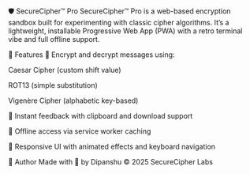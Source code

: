 🛡️ SecureCipher™ Pro
SecureCipher™ Pro is a web-based encryption sandbox built for experimenting with classic cipher algorithms. It’s a lightweight, installable Progressive Web App (PWA) with a retro terminal vibe and full offline support.

📌 Features
🔐 Encrypt and decrypt messages using:

Caesar Cipher (custom shift value)

ROT13 (simple substitution)

Vigenère Cipher (alphabetic key-based)

🧬 Instant feedback with clipboard and download support

📲 Offline access via service worker caching

🎨 Responsive UI with animated effects and keyboard navigation

🙌 Author
Made with 💙 by Dipanshu © 2025 SecureCipher Labs
